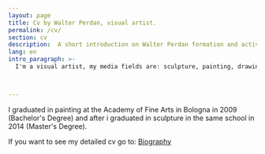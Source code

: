 ```yaml
---
layout: page
title: Cv by Walter Perdan, visual artist.
permalink: /cv/
section: cv
description:  A short introduction on Walter Perdan formation and activities. For more go to the official page.
lang: en
intro_paragraph: >-
  I'm a visual artist, my media fields are: sculpture, painting, drawing, 3d, coding and interactivity



---
```

I graduated in painting at the Academy of Fine Arts in Bologna in 2009  (Bachelor's Degree) and after
i graduated in sculpture in the same school in 2014 (Master's Degree).

If you want to see my detailed cv go to: [Biography](https://www.walterperdan.com/en/biography)

